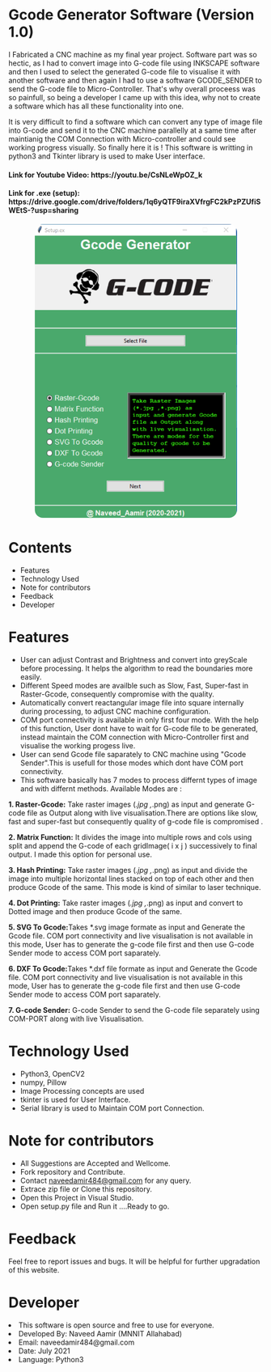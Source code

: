 
# Gcode Generator Software (Version 1.0)

I Fabricated a CNC machine as my final year project. Software part was so hectic, as 
I had to convert image into G-code file using INKSCAPE software and then I used to select 
the generated G-code file to visualise it with another software and then again I had to use a
software GCODE_SENDER  to send the G-code file to Micro-Controller. That's why overall proceess was so painfull, 
so being a developer I came up with this idea, why not to create a software which has all these functionality into one.

It is very difficult to find a software which can convert any type 
of image file into G-code and send it to the CNC machine parallelly at a same time after
maintianig the COM Connection with Micro-controller and could see working progress visually. So finally here it is ! This software is 
writting in python3 and Tkinter library is used to make User interface.

<h4>Link for Youtube Video: https://youtu.be/CsNLeWpOZ_k </h4>
<h4>Link for .exe (setup): https://drive.google.com/drive/folders/1q6yQTF9iraXVfrgFC2kPzPZUfiSWEtS-?usp=sharing</h4>


<p align="center">
  <img src="images/1.png" style="border-radius: 1rem " width="400" alt="accessibility text">
</p>

# Contents

* Features
* Technology Used
* Note for contributors
* Feedback
* Developer

# Features

* User can adjust Contrast and Brightness and convert into greyScale before processing. It helps the algorithm to read the boundaries more easily. 
* Different Speed modes are availble such as Slow, Fast, Super-fast in Raster-Gcode, consequently compromise with the quality.
* Automatically convert reactangular image file into square internally during processing, to adjust CNC machine configuration. 
* COM port connectivity is available in only first four mode. With the help of this function, User dont have to wait for G-code file to be generated, instead
  maintain the COM connection with Micro-Controller first and visualise the working progess live.
* User can send Gcode file saparately to CNC machine using "Gcode Sender".This is usefull for those modes which dont have COM port connectivity.
* This software basically has 7 modes to process differnt types of image and with differnt methods. Available Modes are :

<b>1. Raster-Gcode:</b> 
Take raster images (*.jpg ,*.png) as input and generate G-code file as Output along with live visualisation.There are options like slow, fast and super-fast but consequently quality of g-code file is compromised .

<b>2. Matrix Function:</b> It divides the image into multiple rows and cols using split and append the G-code of each gridImage( i x j ) successively to final output. I made this option for personal use.  

<b>3. Hash Printing:</b> Take raster images (*.jpg ,*.png) as input and divide the image into multiple horizontal lines stacked on top of each other and then produce Gcode of the same. This mode is kind of similar to laser technique.

<b>4. Dot Printing:</b> Take raster images (*.jpg ,*.png) as input and convert to Dotted image and then produce Gcode of the same.

<b>5. SVG To Gcode:</b>Takes *.svg image formate as input and Generate the Gcode file. COM port connectivity and live visualisation is not available in this mode, User has to generate the g-code file first and then use G-code Sender mode to access COM port saparately.

<b>6. DXF To Gcode:</b>Takes *.dxf file formate as input and Generate the Gcode file. COM port connectivity and live visualisation is not available in this mode, User has to generate the g-code file first and then use G-code Sender mode to access COM port saparately. 

<b>7. G-code Sender:</b> G-code Sender to send the G-code file separately using COM-PORT along with live Visualisation.



# Technology Used

* Python3, OpenCV2 
* numpy, Pillow  
* Image Processing concepts are used
* tkinter is used for User Interface.
* Serial library is used to Maintain COM port Connection.


# Note for contributors

* All Suggestions are Accepted and Wellcome.
* Fork repository and Contribute.
* Contact naveedamir484@gmail.com for any query.
* Extrace zip file or Clone this repository.
* Open this Project in Visual Studio.
* Open setup.py file and Run it ....Ready to go.

# Feedback
Feel free to report issues and bugs. It will be helpful for further upgradation of this website.

# Developer
<li>This software is open source and free to use for everyone.</li>
<li>Developed By: Naveed Aamir (MNNIT Allahabad)</li>
<li>Email: naveedamir484@gmail.com </li>
<li>Date: July 2021</li>
<li>Language: Python3</li>

